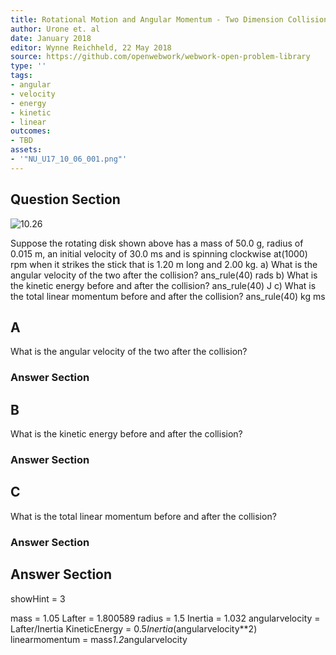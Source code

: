 ```yaml
---
title: Rotational Motion and Angular Momentum - Two Dimension Collisions
author: Urone et. al
date: January 2018
editor: Wynne Reichheld, 22 May 2018
source: https://github.com/openwebwork/webwork-open-problem-library
type: ''
tags:
- angular
- velocity
- energy
- kinetic
- linear
outcomes:
- TBD
assets:
- '"NU_U17_10_06_001.png"'
---
```


## Question Section 

![10.26]("NU_U17_10_06_001.png")

Suppose the rotating disk shown above has a mass of 50.0 g, radius of 0.015 m, an initial velocity of 30.0 ms and is spinning clockwise at(1000) rpm when it strikes the stick that is 1.20 m long and 2.00 kg.
a) What is the angular velocity of the two after the collision?
ans_rule(40) rads
b) What is the kinetic energy before and after the collision?
ans_rule(40) J
c) What is the total linear momentum before and after the collision?
ans_rule(40) kg ms

## A
What is the angular velocity of the two after the collision?
### Answer Section
## B
What is the kinetic energy before and after the collision?
### Answer Section
## C
What is the total linear momentum before and after the collision?
### Answer Section


## Answer Section

showHint = 3

mass = 1.05
Lafter = 1.800589
radius = 1.5
Inertia = 1.032
angularvelocity = Lafter/Inertia
KineticEnergy = 0.5*Inertia*(angularvelocity**2)
linearmomentum = mass*1.2*angularvelocity